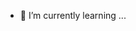 - 🌱 I’m currently learning ...
  
<!---
lucasadsl/lucasadsl is a ✨ special ✨ repository because its `README.md` (this file) appears on your GitHub profile.
You can click the Preview link to take a look at your changes.
--->
